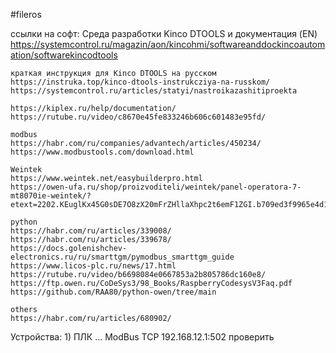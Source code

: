 #fileros


ссылки на софт:
    Среда разработки Kinco DTOOLS и документация (EN)
    https://systemcontrol.ru/magazin/aon/kincohmi/softwareanddockincoautomation/softwarekincodtools

    краткая инструкция для Kinco DTOOLS на русском
    https://instruka.top/kinco-dtools-instrukcziya-na-russkom/
    https://systemcontrol.ru/articles/statyi/nastroikazashitiproekta

    https://kiplex.ru/help/documentation/
    https://rutube.ru/video/c8670e45fe833246b606c601483e95fd/

    modbus
    https://habr.com/ru/companies/advantech/articles/450234/
    https://www.modbustools.com/download.html

    Weintek
    https://www.weintek.net/easybuilderpro.html
    https://owen-ufa.ru/shop/proizvoditeli/weintek/panel-operatora-7-mt8070ie-weintek/?etext=2202.KEuglKx45G0sDE7O8zX20mFrZHllaXhpc2t6emF1ZGI.b709ed3f9965e4d1c66fb8b7bfce73c7295501be&yclid=6394251974377996287

    python
    https://habr.com/ru/articles/339008/
    https://habr.com/ru/articles/339678/
    https://docs.golenishchev-electronics.ru/ru/smarttgm/pymodbus_smarttgm_guide
    https://www.licos-plc.ru/news/17.html
    https://rutube.ru/video/b6698084e0667853a2b805786dc160e8/
    https://ftp.owen.ru/CoDeSys3/98_Books/RaspberryCodesysV3Faq.pdf
    https://github.com/RAA80/python-owen/tree/main

    others
    https://habr.com/ru/articles/680902/

Устройства:
    1) ПЛК ...
    ModBus TCP 192.168.12.1:502 проверить
